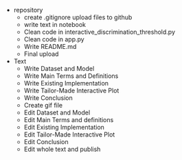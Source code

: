 * repository
    - create .gitignore upload files to github   
    - write text in notebook
    - Clean code in interactive_discrimination_threshold.py
    - Clean code in app.py
    - Write README.md
    - Final upload
* Text
    - Write Dataset and Model
    - Write Main Terms and Definitions
    - Write Existing Implementation
    - Write Tailor-Made Interactive Plot
    - Write Conclusion
    - Create gif file
    - Edit Dataset and Model
    - Edit Main Terms and definitions
    - Edit Existing Implementation
    - Edit Tailor-Made Interactive Plot
    - Edit Conclusion
    - Edit whole text and publish
